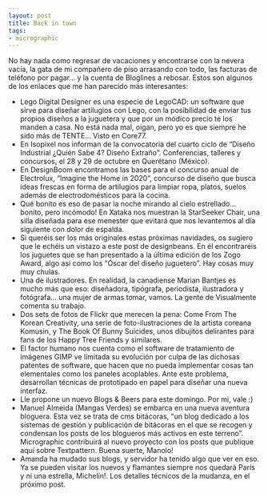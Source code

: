 ```yaml
---
layout: post
title: Back in town
tags:
- micrographic
---
```

No hay nada como regresar de vacaciones y encontrarse con la nevera vacía, la gata de mi compañero de piso arrasando con todo, las facturas de teléfono por pagar… y la cuenta de Bloglines a rebosar. Estos son algunos de los enlaces que me han parecido más interesantes:
<!--more-->

* Lego Digital Designer es una especie de LegoCAD: un software que sirve para diseñar artilugios con Lego, con la posibilidad de enviar tus propios diseños a la juguetera y que por un módico precio te los manden a casa. No está nada mal, oigan, pero yo es que siempre he sido más de TENTE… Visto en Core77.
* En Isopixel nos informan de la convocatoria del cuarto ciclo de “Diseño Industrial ¿Quién Sabe 4? Diseño Extraño”. Conferencias, talleres y concursos, el 28 y 29 de octubre en Querétano (México).
* En DesignBoom encontramos las bases para el concurso anual de Electrolux, “Imagine the Home in 2020”, concurso de diseño que busca ideas frescas en forma de artilugios para limpiar ropa, platos, suelos además de electrodomésticos para la cocina.
* Qué bonito es eso de pasar la noche mirando al cielo estrellado… bonito, pero incómodo! En Xataka nos muestran la StarSeeker Chair, una silla diseñada para ese menester que evitará que nos levantemos al día siguiente con dolor de espalda.
* Si queréis ser los más originales estas próximas navidades, os sugiero que le echéis un vistazo a este post de designbeans. En él encontraréis los juguetes que se han presentado a la última edición de los Zogo Award, algo así como los “Óscar del diseño juguetero”. Hay cosas muy muy chulas.
* Una de ilustradores. En realidad, la canadiense Marian Bantjes es mucho más que eso: diseñadora, tipógrafa, periodista, ilustradora y fotógrafa… una mujer de armas tomar, vamos. La gente de Visualmente comenta su trabajo.
* Dos sets de fotos de Flickr que merecen la pena: Come From The Korean Creativity, una serie de foto-ilustraciones de la artista coreana Komusin, y The Book Of Bunny Suicides, unos dibujitos delirantes para fans de los Happy Tree Friends y similares.
* El factor humano nos cuenta como el software de tratamiento de imágenes GIMP ve limitada su evolución por culpa de las dichosas patentes de software, que hacen que no pueda implementar cosas tan elementales como los paneles acoplables. Ante este problema, desarrollan técnicas de prototipado en papel para diseñar una nueva interfaz.
* Lle propone un nuevo Blogs & Beers para este domingo. Por mi, vale :)
* Manuel Almeida (Mangas Verdes) se embarca en una nueva aventura bloguera. Esta vez se trata de cms bitácoras, “un blog dedicado a los sistemas de gestión y publicación de bitácoras en el que se recogen y condensan los posts de los blogueros más activos en este terreno”. Micrographic contribuirá al nuevo proyecto con los posts que publique aquí sobre Textpattern. Buena suerte, Manolo!
* Amanda ha mudado sus blogs, y servidor ha tenido algo que ver en eso. Ya se pueden visitar los nuevos y flamantes siempre nos quedará París y ni una estrella, Michelín!. Los detalles técnicos de la mudanza, en el próximo post.
